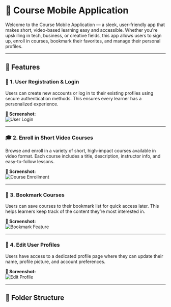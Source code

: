 # 📱 Course Mobile Application

Welcome to the Course Mobile Application — a sleek, user-friendly app that makes short, video-based learning easy and accessible. Whether you're upskilling in tech, business, or creative fields, this app allows users to sign up, enroll in courses, bookmark their favorites, and manage their personal profiles.

---

## 🚀 Features

### 📝 1. User Registration & Login

Users can create new accounts or log in to their existing profiles using secure authentication methods. This ensures every learner has a personalized experience.

**📸 Screenshot:**  
![User Login](screenshots/login.png)

---

### 🎓 2. Enroll in Short Video Courses

Browse and enroll in a variety of short, high-impact courses available in video format. Each course includes a title, description, instructor info, and easy-to-follow lessons.

**📸 Screenshot:**  
![Course Enrollment](screenshots/enroll.png)

---

### 🔖 3. Bookmark Courses

Users can save courses to their bookmark list for quick access later. This helps learners keep track of the content they’re most interested in.

**📸 Screenshot:**  
![Bookmark Feature](screenshots/bookmark.png)

---

### 👤 4. Edit User Profiles

Users have access to a dedicated profile page where they can update their name, profile picture, and account preferences.

**📸 Screenshot:**  
![Edit Profile](screenshots/profile.png)

---

## 📂 Folder Structure

